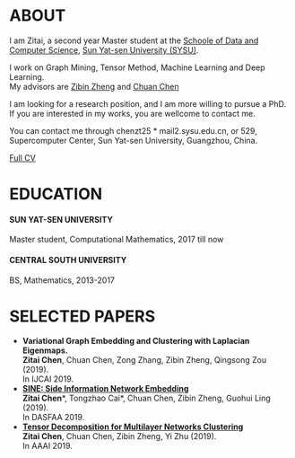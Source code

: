 
<!-- ## Welcome to GitHub Pages

You can use the [editor on GitHub](https://github.com/ZitaiChen/zitaichen.github.com/edit/master/index.md) to maintain and preview the content for your website in Markdown files.

Whenever you commit to this repository, GitHub Pages will run [Jekyll](https://jekyllrb.com/) to rebuild the pages in your site, from the content in your Markdown files.

### Markdown

Markdown is a lightweight and easy-to-use syntax for styling your writing. It includes conventions for

```markdown
Syntax highlighted code block

# Header 1
## Header 2
### Header 3

- Bulleted
- List

1. Numbered
2. List

**Bold** and _Italic_ and `Code` text

[Link](url) and ![Image](src)
```

For more details see [GitHub Flavored Markdown](https://guides.github.com/features/mastering-markdown/).

### Jekyll Themes

Your Pages site will use the layout and styles from the Jekyll theme you have selected in your [repository settings](https://github.com/ZitaiChen/zitaichen.github.com/settings). The name of this theme is saved in the Jekyll `_config.yml` configuration file.

### Support or Contact

Having trouble with Pages? Check out our [documentation](https://help.github.com/categories/github-pages-basics/) or [contact support](https://github.com/contact) and we’ll help you sort it out.
-->


# ABOUT
I am Zitai, a second year Master student at the [Schoole of Data and Computer Science](http://sdcs.sysu.edu.cn/), [Sun Yat-sen University (SYSU)](http://www.sysu.edu.cn/2012/en/index.htm). 

I work on Graph Mining, Tensor Method, Machine Learning and Deep Learning.  
My advisors are [Zibin Zheng](http://www.zibinzheng.com/home) and [Chuan Chen](https://chuanchen.weebly.com/)

I am looking for a research position, and I am more willing to pursue a PhD. If you are interested in my works, you are wellcome to contact me.

You can contact me through chenzt25 * mail2.sysu.edu.cn, or 529, Supercomputer Center, Sun Yat-sen University, Guangzhou, China.

[Full CV](https://zitaichen.github.io/CV.pdf)

# EDUCATION

#### SUN YAT-SEN UNIVERSITY
Master student, Computational Mathematics, 2017 till now
#### CENTRAL SOUTH UNIVERSITY
BS, Mathematics, 2013-2017

# SELECTED PAPERS

* **Variational Graph Embedding and Clustering with Laplacian Eigenmaps.**  
 **Zitai Chen**, Chuan Chen, Zong Zhang, Zibin Zheng, Qingsong Zou (2019).  
 In IJCAI 2019. 
* **[SINE: Side Information Network Embedding](https://link.springer.com/chapter/10.1007\%2F978-3-030-18576-3_41)**  
 **Zitai Chen**\*, Tongzhao Cai\*, Chuan Chen, Zibin Zheng, Guohui Ling (2019).  
 In DASFAA 2019.
* **[Tensor Decomposition for Multilayer Networks Clustering](https://aaai.org/ojs/index.php/AAAI/article/view/4211)**      
 **Zitai Chen**, Chuan Chen, Zibin Zheng, Yi Zhu (2019).  
 In AAAI 2019. 





